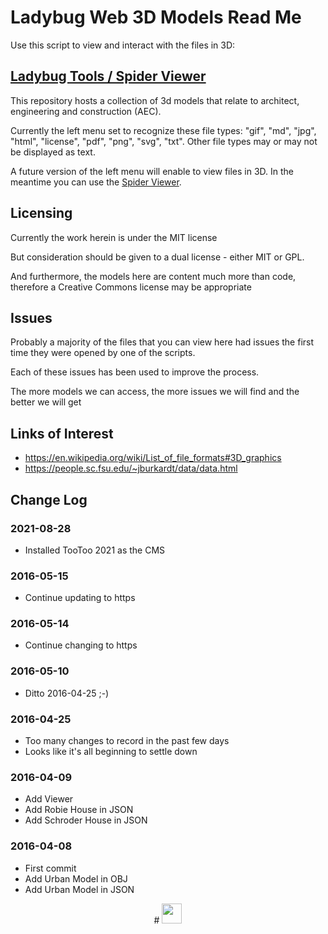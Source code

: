 # Ladybug Web 3D Models Read Me

Use this script to view and interact with the files in 3D:

## [Ladybug Tools / Spider Viewer]( https://www.ladybug.tools/spider-2021/spider-viewer )

This repository hosts a collection of 3d models that relate to architect, engineering and construction (AEC).

Currently the left menu set to recognize these file types:  "gif", "md", "jpg", "html", "license", "pdf", "png", "svg", "txt". Other file types may or may not be displayed as text.

A future version of the left menu will enable to view files in 3D. In the meantime you can use the [Spider Viewer]( https://www.ladybug.tools/spider-2021/spider-viewer ).


## Licensing

Currently the work herein is under the MIT license

But consideration should be given to a dual license - either MIT or GPL.

And furthermore, the models here are content much more than code, therefore a Creative Commons license may be appropriate

## Issues

Probably a majority of the files that you can view here had issues the first time they were opened by one of the scripts.

Each of these issues has been used to improve the process.

The more models we can access, the more issues we will find and the better we will get


## Links of Interest

* https://en.wikipedia.org/wiki/List_of_file_formats#3D_graphics
* https://people.sc.fsu.edu/~jburkardt/data/data.html


## Change Log

### 2021-08-28

* Installed TooToo 2021 as the CMS

### 2016-05-15

* Continue updating to https

### 2016-05-14

* Continue changing to https

### 2016-05-10

* Ditto 2016-04-25 ;-)

### 2016-04-25

* Too many changes to record in the past few days
* Looks like it's all beginning to settle down


### 2016-04-09

* Add Viewer
* Add Robie House in JSON
* Add Schroder House in JSON

### 2016-04-08

* First commit
* Add Urban Model in OBJ
* Add Urban Model in JSON


<center title="dingbat" >
# <a href=javascript:window.scrollTo(0,0); style=text-decoration:none; ><img src="http://ladybug-tools.github.io/images/ladybug_tools_logo.png" width=32 ></a>
</center>
